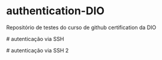 # authentication-DIO

Repositório de testes do curso de github certification da DIO



\# autenticação via SSH



\# autenticação via SSH 2

